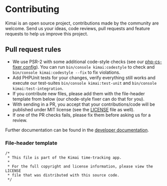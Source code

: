 # Contributing

Kimai is an open source project, contributions made by the community are welcome. 
Send us your ideas, code reviews, pull requests and feature requests to help us improve this project.

## Pull request rules

- We use PSR-2 with some additional code-style checks (see our [php-cs-fixer config](.php_cs.dist)). You can run `bin/console kimai:codestyle` to check and `bin/console kimai:codestyle --fix` to fix violations.
- Add PHPUnit tests for your changes, verify everything still works and execute our test-suites `bin/console kimai:test-unit` and `bin/console kimai:test-integration`.
- If you contribute new files, please add them with the file-header template from below (our chode-style fixer can do that for you).
- With sending in a PR, you accept that your contributions/code will be published under MIT license (see the [LICENSE](LICENSE) file as well).
- If one of the PR checks fails, please fix them before asking us for a review.

Further documentation can be found in the [developer documentation](https://www.kimai.org/documentation/developers.html).

### File-header template 
```
/*
 * This file is part of the Kimai time-tracking app.
 *
 * For the full copyright and license information, please view the LICENSE
 * file that was distributed with this source code.
 */
```


